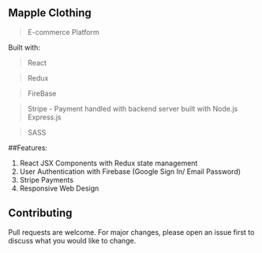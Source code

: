 ## Mapple Clothing

> E-commerce Platform

Built with:

> React

> Redux

> FireBase

> Stripe - Payment handled with backend server built with Node.js Express.js

> SASS

##Features:

1. React JSX Components with Redux state management
2. User Authentication with Firebase (Google Sign In/ Email Password)
3. Stripe Payments
4. Responsive Web Design

## Contributing

Pull requests are welcome. For major changes, please open an issue first to discuss what you would like to change.
